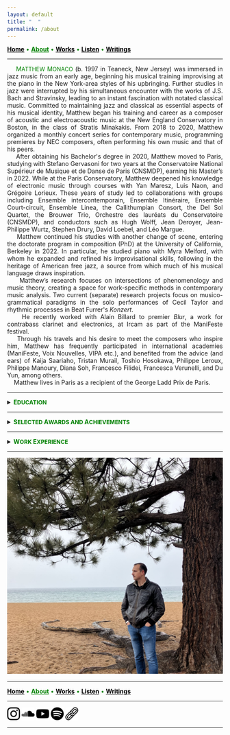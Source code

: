 ```yaml
---
layout: default
title: " ‎ "
permalink: /about
---
```


<a href="/" style="color: black">**Home**</a> <a style="color: green"> • </a> <a href="/about" style="color: green">**About**</a> <a style="color: green"> • </a> <a href="/works" style="color: black">**Works**</a> <a style="color: green"> • </a> <a href="/listen" style="color: black">**Listen**</a> <a style="color: green"> • </a> <a href="/writings" style="color: black">**Writings**</a>

***

<div style="text-align: justify">&nbsp; &nbsp; <a style="color: green">M<font size="2">ATTHEW</font> M<font size="2">ONACO</font></a> (b. 1997 in Teaneck, New Jersey) was immersed in jazz music from an early age, beginning his musical training improvising at the piano in the New York-area styles of his upbringing. Further studies in jazz were interrupted by his simultaneous encounter with the works of J.S. Bach and Stravinsky, leading to an instant fascination with notated classical music. Committed to maintaining jazz and classical as essential aspects of his musical identity, Matthew began his training and career as a composer of acoustic and electroacoustic music at the New England Conservatory in Boston, in the class of Stratis Minakakis. From 2018 to 2020, Matthew organized a monthly concert series for contemporary music, programming premieres by NEC composers, often performing his own music and that of his peers.</div>  


<div style="text-align: justify">&nbsp; &nbsp; After obtaining his Bachelor's degree in 2020, Matthew moved to Paris, studying with Stefano Gervasoni for two years at the Conservatoire National Supérieur de Musique et de Danse de Paris (CNSMDP), earning his Master’s in 2022. While at the Paris Conservatory, Matthew deepened his knowledge of electronic music through courses with Yan Maresz, Luis Naon, and Grégoire Lorieux. These years of study led to collaborations with groups including Ensemble intercontemporain, Ensemble Itinéraire, Ensemble Court-circuit, Ensemble Linea, the Callithumpian Consort, the Del Sol Quartet, the Brouwer Trio, Orchestre des lauréats du Conservatoire (CNSMDP), and conductors such as Hugh Wolff, Jean Deroyer, Jean-Philippe Wurtz, Stephen Drury, David Loebel, and Léo Margue.</div>  


<div style="text-align: justify">&nbsp; &nbsp; Matthew continued his studies with another change of scene, entering the doctorate program in composition (PhD) at the University of California, Berkeley in 2022. In particular, he studied piano with Myra Melford, with whom he expanded and refined his improvisational skills, following in the heritage of American free jazz, a source from which much of his musical language draws inspiration.</div>  


<div style="text-align: justify">&nbsp; &nbsp; Matthew’s research focuses on intersections of phenomenology and music theory, creating a space for work-specific methods in contemporary music analysis. Two current (separate) research projects focus on musico-grammatical paradigms in the solo performances of Cecil Taylor and rhythmic processes in Beat Furrer's <em>Konzert</em>. </div>  


<div style="text-align: justify">&nbsp; &nbsp; He recently worked with Alain Billard to premier <em>Blur</em>, a work for contrabass clarinet and electronics, at Ircam as part of the ManiFeste festival.</div>  


<div style="text-align: justify">&nbsp; &nbsp; Through his travels and his desire to meet the composers who inspire him, Matthew has frequently participated in international academies (ManiFeste, Voix Nouvelles, VIPA etc.), and benefited from the advice (and ears) of Kaija Saariaho, Tristan Murail, Toshio Hosokawa, Philippe Leroux, Philippe Manoury, Diana Soh, Francesco Filidei, Francesca Verunelli, and Du Yun, among others.</div>  


<div style="text-align: justify">&nbsp; &nbsp; Matthew lives in Paris as a recipient of the George Ladd Prix de Paris.</div>  

***

<details>
<summary><a style="color: green"><strong>E<font size="2">DUCATION</font></strong></a></summary>
<br>
<p style="padding-left: 1em; text-indent: -1em;">
<strong>Ph.D. Candidate in Composition</strong> (degree in progress, graduation date: May 2027)
</p>
<p style="padding-left: 3em; text-indent: -3em;">
&nbsp; &nbsp; &nbsp; &nbsp; <em>University of California, Berkeley</em>
</p>
<p style="padding-left: 1em; text-indent: -1em;">
<strong>Master's Degree in Composition</strong> (2022)
</p>
<p style="padding-left: 3em; text-indent: -3em;">
&nbsp; &nbsp; &nbsp; &nbsp; <em>Conservatoire National Supérieur de Musique et de Danse de Paris</em>
</p>
<p style="padding-left: 1em; text-indent: -1em;">
<strong>Bachelor's Degree in Composition</strong> (2020)
</p>
<p style="padding-left: 3em; text-indent: -3em;">
&nbsp; &nbsp; &nbsp; &nbsp; <em>New England Conservatory</em>, Minor in Music Theory
</p>
</details>

***

<details>
<summary><a style="color: green"><strong>S<font size="2">ELECTED</font> A<font size="2">WARDS AND</font> A<font size="2">CHIEVEMENTS</font></strong></a></summary>
<br>
<p style="padding-left: 1em; text-indent: -1em;">
<font size="2"><strong>2025</strong></font>   George Ladd Prix de Paris <font size="2">(Berkeley, USA)</font>     
</p>
<p style="padding-left: 1em; text-indent: -1em;">
<font size="2"><strong>2025</strong></font>   Roselyn Schneider Eisner Prize in Music <font size="2">(Berkeley, USA)</font>     
</p>
<p style="padding-left: 1em; text-indent: -1em;">
<font size="2"><strong>2024</strong></font>   Invited Composer, ManiFeste 2024 <font size="2">(Paris, France)</font>   
</p>
<p style="padding-left: 1em; text-indent: -1em;">
<font size="2"><strong>2023</strong></font>   Composition Fellow, Workshop with Ensemble l'Itinéraire <font size="2">(Berkeley, USA)</font>   
</p>
<p style="padding-left: 1em; text-indent: -1em;">
<font size="2"><strong>2023</strong></font>   Invited Composer, Académie Voix Nouvelles <font size="2">(Asnières-sur-Oise, France)</font>   
</p>
<p style="padding-left: 1em; text-indent: -1em;">
<font size="2"><strong>2021</strong></font>   (November) Composition Workshop with Ensemble intercontemporain <font size="2">(Paris, France)</font>   
</p>
<p style="padding-left: 1em; text-indent: -1em;">
<font size="2"><strong>2021</strong></font>   (January) Composition Workshop with Ensemble intercontemporain <font size="2">(Paris, France)</font>   
</p>
<p style="padding-left: 1em; text-indent: -1em;">
<font size="2"><strong>2019-2020</strong></font>   Alinéa Composer-in-Residence <font size="2">(Boston, USA)</font>   
</p>
<p style="padding-left: 1em; text-indent: -1em;">
<font size="2"><strong>2019</strong></font>   Callithumpian Consort Call for Scores Winner <font size="2">(Boston, USA)</font>   
</p>
<p style="padding-left: 1em; text-indent: -1em;">
<font size="2"><strong>2019</strong></font>   Composition Fellow, Etchings Festival <font size="2">(Auvillar, France)</font>   
</p>
<p style="padding-left: 1em; text-indent: -1em;">
<font size="2"><strong>2019</strong></font>   Composition Fellow, VIPA Festival <font size="2">(Valencia, Spain)</font>   
</p>
<p style="padding-left: 1em; text-indent: -1em;">
<font size="2"><strong>2018</strong></font>   NEC Honors Ensemble Winner <font size="2">(Boston, USA)</font>   
</p>
<p style="padding-left: 1em; text-indent: -1em;">
<font size="2"><strong>2017</strong></font>   Boston Philharmonic Youth Orchestra Young Composers Institute Winner <font size="2">(Boston, USA)</font>   
</p>
</details>

***

<details>
<summary><a style="color: green"><strong>W<font size="2">ORK</font> E<font size="2">XPERIENCE</font></strong></a></summary>
<br>
<p style="padding-left: 1em; text-indent: -1em;">
<font size="2"><strong>Aug. 2023 — Present</strong></font> Graduate Student Instructor at UC Berkeley <font size="2">(Berkeley, USA)</font>  
</p>
<p style="padding-left: 1em; text-indent: -1em;">
<font size="2"><strong>Apr. 2017 — Present</strong></font> Music Engraving (Freelance)  
</p>
<p style="padding-left: 1em; text-indent: -1em;">
<font size="2"><strong>Sep. 2018 — May 2020</strong></font> Tuesday Night New Music Concert Series Curator <font size="2">(Boston, USA)</font>     
</p>
<p style="padding-left: 1em; text-indent: -1em;">
<font size="2"><strong>Jan. 2018 — May 2020</strong></font> NEC Music Theory TA/Tutor <font size="2">(Boston, USA)</font>     
</p>
<p style="padding-left: 1em; text-indent: -1em;">
<font size="2"><strong>Sep. 2018 — Mar. 2020</strong></font> New England Conservatory Preparatory School Substitute Instructor <font size="2">(Boston, USA)</font>     
</p>
<p style="padding-left: 1em; text-indent: -1em;">
<font size="2"><strong>Apr. 2018 — May. 2018</strong></font> NEC School of Continuing Education Substitute Instructor <font size="2">(Boston, USA)</font>     
</p>
<p style="padding-left: 1em; text-indent: -1em;">
<font size="2"><strong>Sep. 2015 — May. 2016</strong></font> New York Philharmonic Education Department Intern <font size="2">(New York, USA)</font> 
</p>
</details>

***

![Tahoe](tahoe-standing.jpg)

***

<a href="/" style="color: black">**Home**</a> <a style="color: green"> • </a> <a href="/about" style="color: green">**About**</a> <a style="color: green"> • </a> <a href="/works" style="color: black">**Works**</a> <a style="color: green"> • </a> <a href="/listen" style="color: black">**Listen**</a> <a style="color: green"> • </a> <a href="/writings" style="color: black">**Writings**</a>

***

[<img src="./instagram.png" width="30" />](https://www.instagram.com/matthew.t.monaco)  [<img src="./soundcloud.png" width="30" />](https://soundcloud.com/matthewtmonaco)  [<img src="./youtube.png" width="30" />](https://www.youtube.com/@matthewtmonaco)  [<img src="./spotify.png" width="30" />](https://open.spotify.com/artist/7c6dcoAhkkQznw76SGbMDu)  [<img src="./link.png" width="30" />](https://linktr.ee/matthew.t.monaco)

***
